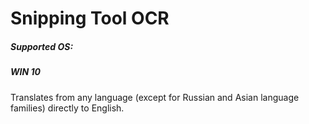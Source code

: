 # Snipping Tool OCR

##### Supported OS:
##### WIN 10

Translates from any language (except for Russian and Asian language families) directly to English.
